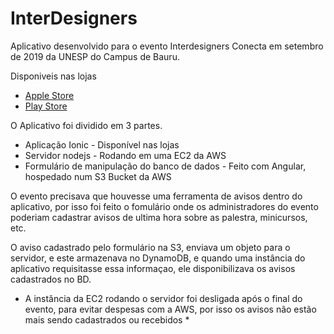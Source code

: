 # InterDesigners

Aplicativo desenvolvido para o evento Interdesigners Conecta em setembro de 2019 da UNESP do Campus de Bauru. 

Disponiveis nas lojas
* [Apple Store](https://apps.apple.com/br/app/interdesigners-conecta/id1482340850)
* [Play Store](https://play.google.com/store/apps/details?id=com.InterDesigners.LTIA)

O Aplicativo foi dividido em 3 partes. 

* Aplicação Ionic - Disponível nas lojas
* Servidor nodejs - Rodando em uma EC2 da AWS
* Formulário de manipulação do banco de dados - Feito com Angular, hospedado num S3 Bucket da AWS  

O evento precisava que houvesse uma ferramenta de avisos dentro do aplicativo, por isso foi feito o fomulário onde os administradores do evento poderiam cadastrar avisos de ultima hora sobre as palestra, minicursos, etc.

O aviso cadastrado pelo formulário na S3, enviava um objeto para o servidor, e este armazenava no DynamoDB, e quando uma instância do aplicativo requisitasse essa informaçao, ele disponibilizava os avisos cadastrados no BD.


* A instância da EC2 rodando o servidor foi desligada após o final do evento, para evitar despesas com a AWS, por isso os avisos não estão mais sendo cadastrados ou recebidos *
